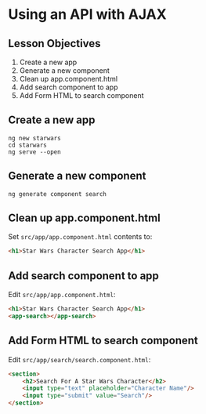 # Using an API with AJAX

## Lesson Objectives

1. Create a new app
1. Generate a new component
1. Clean up app.component.html
1. Add search component to app
1. Add Form HTML to search component

## Create a new app

```
ng new starwars
cd starwars
ng serve --open
```

## Generate a new component

```
ng generate component search
```

## Clean up app.component.html

Set `src/app/app.component.html` contents to:

```html
<h1>Star Wars Character Search App</h1>
```

## Add search component to app

Edit `src/app/app.component.html`:

```html
<h1>Star Wars Character Search App</h1>
<app-search></app-search>
```

## Add Form HTML to search component

Edit `src/app/search/search.component.html`:

```html
<section>
    <h2>Search For A Star Wars Character</h2>
    <input type="text" placeholder="Character Name"/>
    <input type="submit" value="Search"/>
</section>
```
